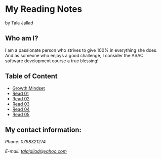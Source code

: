 # My Reading Notes
by Tala Jallad

## Who am I?

I am a passionate person who strives to give 100% in everything she does.
And as someone who enjoys a good challenge, I consider the ASAC software development course a true blessing!
 
## Table of Content 
* [Growth Mindset](GrowthMindset.md)
* [Read 01](Read01.md)
* [Read 02](Read02.md)
* [Read 03](Read03.md)
* [Read 04](Read04.md)
* [Read 05](Read05.md)

## My contact information:

*Phone: 0798321274*

*E-mail: talajallad@yahoo.com*
















